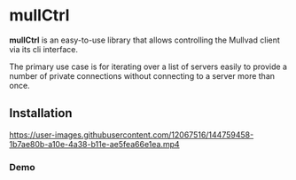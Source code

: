 # mullCtrl
**mullCtrl** is an easy-to-use library that allows controlling the Mullvad client via its cli interface.

The primary use case is for iterating over a list of servers easily to provide a number of private
connections without connecting to a server more than once.

## Installation 


https://user-images.githubusercontent.com/12067516/144759458-1b7ae80b-a10e-4a38-b11e-ae5fea66e1ea.mp4


> 

### Demo

```

```
